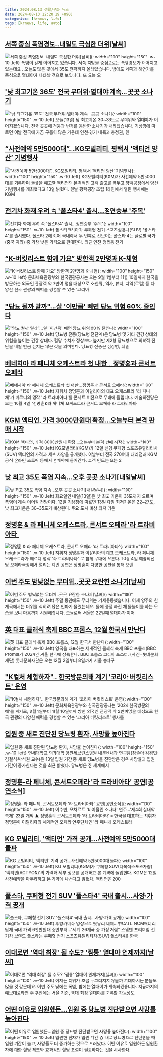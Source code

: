 ```yaml
---
title: 2024.08.13 생활/문화 뉴스
date: 2024-08-13 12:20:19 +0900
categories: [krnews, life]
tags: [krnews, life, auto]
---
```

## [서쪽 중심 폭염경보‥내일도 극심한 더위[날씨]](https://n.news.naver.com/mnews/article/214/0001367388)

![서쪽 중심 폭염경보‥내일도 극심한 더위[날씨]](https://mimgnews.pstatic.net/image/origin/214/2024/08/12/1367388.jpg?type=nf220_150){: width="100" height="150" .w-10 .left}
폭염이 길게 이어지고 있습니다. 서쪽 지방을 중심으로는 폭염경보가 이어지고 있는데요 . 오늘도 많은 곳에서 35도 안팎까지 올라있습니다. 밤에도 서쪽과 해안가를 중심으로 열대야가 나타날 것으로 보입니다. 또 오늘 오

## ['낮 최고기온 36도' 전국 무더위·열대야 계속…곳곳 소나기](https://n.news.naver.com/mnews/article/437/0000405879)

!['낮 최고기온 36도' 전국 무더위·열대야 계속…곳곳 소나기](https://mimgnews.pstatic.net/image/origin/437/2024/08/13/405879.jpg?type=nf220_150){: width="100" height="150" .w-10 .left}
오늘(13일) 낮 최고기온 30~36도로 무더위와 열대야가 이어지겠습니다. 전국 곳곳에 천둥과 번개를 동반한 소나기가 내리겠습니다. 기상청에 따르면 이날 전국에 가끔 구름이 많은 가운데 인천·경기 내륙과 충청권, 전

## [“사전예약 5만5000대”…KG모빌리티, 평택서 ‘액티언 양산’ 기념행사](https://n.news.naver.com/mnews/article/009/0005349389)

![“사전예약 5만5000대”…KG모빌리티, 평택서 ‘액티언 양산’ 기념행사](https://mimgnews.pstatic.net/image/origin/009/2024/08/13/5349389.jpg?type=nf220_150){: width="100" height="150" .w-10 .left}
KG모빌리티(KGM)가 사전예약 5만5000대를 기록하며 돌풀을 예고한 액티언의 본격적인 고객 출고를 앞두고 평택공장에서 양산 기념행사를 개최했다고 13일 밝혔다. 전날 평택공장 조립 1라인에서 열린 행사에는 KGM

## [전기차 화재 우려 속 '폴스타4' 출시…정면승부 '주목'](https://n.news.naver.com/mnews/article/003/0012725928)

![전기차 화재 우려 속 '폴스타4' 출시…정면승부 '주목'](https://mimgnews.pstatic.net/image/origin/003/2024/08/13/12725928.jpg?type=nf220_150){: width="100" height="150" .w-10 .left}
폴스타코리아가 쿠페형 전기 스포츠실용차(SUV) '폴스타 4'를 출시했다. 폴스타 2에 이어 국내에서 두 번째로 선보이는 폴스타 4는 글로벌 국가(중국 제외) 중 가장 낮은 가격으로 판매한다. 최근 인천 청라동 전기

## [“K-버킷리스트 함께 가요” 방한객 2만명과 K-체험](https://n.news.naver.com/mnews/article/016/0002349025)

![“K-버킷리스트 함께 가요” 방한객 2만명과 K-체험](https://mimgnews.pstatic.net/image/origin/016/2024/08/13/2349025.jpg?type=nf220_150){: width="100" height="150" .w-10 .left}
문화체육관광부와 한국관광공사는 오는 9월 1일부터 11월 10일까지 한국을 방문하는 외국인 관광객 약 2만여 명을 대상으로 K-한류, 역사, 뷰티, 지역(로컬) 등 다양한 한국 관광의 매력을 경험할 수 있는 ‘코리아

## ["당뇨 될까 말까"...살 '이만큼' 빼면 당뇨 위험 60% 줄인다](https://n.news.naver.com/mnews/article/296/0000080773)

!["당뇨 될까 말까"...살 '이만큼' 빼면 당뇨 위험 60% 줄인다](https://mimgnews.pstatic.net/image/origin/296/2024/08/12/80773.jpg?type=nf220_150){: width="100" height="150" .w-10 .left}
당뇨병 전증(당뇨병 전단계)은 당뇨병 및 기타 건강 상태의 위험을 높이는 건강 상태다. 혈당 수치가 정상보다 높지만 제2형 당뇨병으로 의학적 진단을 내릴 만큼 높지는 않은 것을 의미한다. 당뇨병 전증은 심장병, 뇌졸

## [베네치아 라 페니체 오케스트라 첫 내한…정명훈과 콘서트 오페라](https://n.news.naver.com/mnews/article/056/0011779815)

![베네치아 라 페니체 오케스트라 첫 내한…정명훈과 콘서트 오페라](https://mimgnews.pstatic.net/image/origin/056/2024/08/13/11779815.jpg?type=nf220_150){: width="100" height="150" .w-10 .left}
지휘차 정명훈과 이탈리아의 대표 오케스트라 '라 페니체'가 베르디의 명작 '라 트라비아타'를 콘서트 버전으로 무대에 올립니다. 예술의전당은 오는 10월 4일 '정명훈&라 페니체 오케스트라 콘서트 오페라 라 트라비아타

## [KGM 액티언, 가격 3000만원대 확정…오늘부터 본격 판매 시작](https://n.news.naver.com/mnews/article/032/0003314375)

![KGM 액티언, 가격 3000만원대 확정…오늘부터 본격 판매 시작](https://mimgnews.pstatic.net/image/origin/032/2024/08/12/3314375.jpg?type=nf220_150){: width="100" height="150" .w-10 .left}
KG모빌리티(KGM)가 12일 신형 쿠페형 스포츠유틸리티차(SUV) 액티언의 가격과 세부 사양을 공개했다. 이날부터 전국 270여개 대리점과 KGM 공식 온라인 스토어 등에서 본계약에 들어간다. 고객 인도는 오는 2

## [낮 최고 35도 폭염 지속…오후 곳곳 소나기[내일날씨]](https://n.news.naver.com/mnews/article/119/0002861416)

![낮 최고 35도 폭염 지속…오후 곳곳 소나기[내일날씨]](https://mimgnews.pstatic.net/image/origin/119/2024/08/12/2861416.jpg?type=nf220_150){: width="100" height="150" .w-10 .left}
화요일인 내일(13일)은 낮 최고 기온이 35도까지 오르며 폭염이 계속 이어질 전망이다. 12일 기상청에 따르면 13일 아침 최저기온은 22~27도, 낮 최고기온은 30~35도가 예상된다. 주요 도시 예상 최저 기온

## [정명훈 & 라 페니체 오케스트라, 콘서트 오페라 '라 트라비아타'](https://n.news.naver.com/mnews/article/008/0005076244)

![정명훈 & 라 페니체 오케스트라, 콘서트 오페라 '라 트라비아타'](https://mimgnews.pstatic.net/image/origin/008/2024/08/13/5076244.jpg?type=nf220_150){: width="100" height="150" .w-10 .left}
지휘자 정명훈과 이탈리아의 대표 오케스트라, 라 페니체 오케스트라가 베르디 명작 '라 트라비아타' 로 함께 무대에 오른다. 10월 4일 예술의전당 오페라극장에서 열리는 이번 공연은 정명훈이 다양한 공연을 통해 오랜

## [이번 주도 밤낮없는 무더위‥곳곳 요란한 소나기[날씨]](https://n.news.naver.com/mnews/article/214/0001367294)

![이번 주도 밤낮없는 무더위‥곳곳 요란한 소나기[날씨]](https://mimgnews.pstatic.net/image/origin/214/2024/08/12/1367294.jpg?type=nf220_150){: width="100" height="150" .w-10 .left}
주말 동안에도 무더위는 기세등등했습니다. 어제 양주의 한 계곡에서는 더위를 식히려 많은 인파가 몰렸는데요. 물에 풍덩 빠진 채 물놀이를 하는 모습을 보니 마음까지 시원해집니다. 오늘로써 서울은 22일째 열대야가 이어

## [英 대표 클래식 축제 BBC 프롬스, 12월 한국서 만난다](https://n.news.naver.com/mnews/article/018/0005810176)

![英 대표 클래식 축제 BBC 프롬스, 12월 한국서 만난다](https://mimgnews.pstatic.net/image/origin/018/2024/08/13/5810176.jpg?type=nf220_150){: width="100" height="150" .w-10 .left}
영국을 대표하는 세계적인 클래식 축제 BBC 프롬스(BBC Proms)가 2024년 겨울 한국에 상륙한다. BBC 프롬스 코리아 포스터. (사진=롯데문화재단) 롯데문화재단은 오는 12월 2일부터 8일까지 서울 송파구

## ["K컬처 체험하자".. 한국방문의해 계기 '코리아 버킷리스트' 운영](https://n.news.naver.com/mnews/article/014/0005226839)

!["K컬처 체험하자".. 한국방문의해 계기 '코리아 버킷리스트' 운영](https://mimgnews.pstatic.net/image/origin/014/2024/08/13/5226839.jpg?type=nf220_150){: width="100" height="150" .w-10 .left}
문화체육관광부와 한국관광공사는 ‘2024 한국방문의 해’를 계기로, 9월 1일부터 11월 10일까지 방한 외국인 관광객 약 2만여명을 대상으로 한국 관광의 다양한 매력을 경험할 수 있는 ‘코리아 버킷리스트’ 행사를

## [입원 중 새로 진단된 당뇨병 환자, 사망률 높아진다](https://n.news.naver.com/mnews/article/003/0012725800)

![입원 중 새로 진단된 당뇨병 환자, 사망률 높아진다](https://mimgnews.pstatic.net/image/origin/003/2024/08/13/12725800.jpg?type=nf220_150){: width="100" height="150" .w-10 .left}
연세대학교 의과대학 용인세브란스병원 내분비내과 연구팀(장슬아·김경민·김철식·박석원 교수)은 13일 입원 기간 중 새로 당뇨병을 진단받은 경우 사망률과 입원 기간이 증가한다는 것을 최근 밝혔다. 당뇨병은 전 세계에서

## [정명훈-라 페니체, 콘서트오페라 '라 트라비아타' 공연[공연소식]](https://n.news.naver.com/mnews/article/001/0014872305)

![정명훈-라 페니체, 콘서트오페라 '라 트라비아타' 공연[공연소식]](https://mimgnews.pstatic.net/image/origin/001/2024/08/13/14872305.jpg?type=nf220_150){: width="100" height="150" .w-10 .left}
이수빈, 모차르트 '바이올린 소나타' 연주…'제4회 실내악축제' 23일 개막 ▲ 정명훈의 콘서트오페라 '라 트라비아타' = 한국을 대표하는 지휘자 정명훈이 이탈리아의 세계적인 오페라 연주단체인 '라 페니체 오케스트라

## [KG 모빌리티, '액티언' 가격 공개…사전예약 5만5000대 돌파](https://n.news.naver.com/mnews/article/008/0005075835)

![KG 모빌리티, '액티언' 가격 공개…사전예약 5만5000대 돌파](https://mimgnews.pstatic.net/image/origin/008/2024/08/12/5075835.jpg?type=nf220_150){: width="100" height="150" .w-10 .left}
KG 모빌리티(KGM)가 쿠페형 SUV(다목적스포츠차량) '액티언(ACTYON)'의 가격과 세부 정보를 공개하고 본 계약에 돌입한다. KGM은 12일 사전예약을 마무리하고 본 계약에 나선다고 밝혔다. 액티언은 200

## [폴스타, 쿠페형 전기 SUV '폴스타4' 국내 출시…사양·가격 공개](https://n.news.naver.com/mnews/article/001/0014872292)

![폴스타, 쿠페형 전기 SUV '폴스타4' 국내 출시…사양·가격 공개](https://mimgnews.pstatic.net/image/origin/001/2024/08/13/14872292.jpg?type=nf220_150){: width="100" height="150" .w-10 .left}
후방카메라 영상으로 뒷유리 대체…中CATL NCM배터리 탑재 국내 가격 6천만원대 중반부터…"세계 26개국 중 가장 저렴" 스웨덴 프리미엄 전기차 브랜드 폴스타는 쿠페형 전기 스포츠유틸리티차(SUV) 폴스타4를 한국

## [이대로면 '역대 최장' 될 수도? '찜통' 열대야 언제까지[날씨]](https://n.news.naver.com/mnews/article/437/0000405868)

![이대로면 '역대 최장' 될 수도? '찜통' 열대야 언제까지[날씨]](https://mimgnews.pstatic.net/image/origin/437/2024/08/12/405868.jpg?type=nf220_150){: width="100" height="150" .w-10 .left}
이제는 더위가 조금 누그러지지 않을까 기대하시는 분들도 많을 것 같은데요. 이번 주도 낮에는 폭염, 밤에는 열대야가 계속되겠습니다. 지금까지의 예보대로라면 주 후반에는 서울 기준, 역대 최장 열대야를 기록할 가능성도

## [어떤 이유로 입원했든…입원 중 당뇨병 진단받으면 사망률 높아진다](https://n.news.naver.com/mnews/article/008/0005076302)

![어떤 이유로 입원했든…입원 중 당뇨병 진단받으면 사망률 높아진다](https://mimgnews.pstatic.net/image/origin/008/2024/08/13/5076302.jpg?type=nf220_150){: width="100" height="150" .w-10 .left}
입원한 환자가 입원 기간 중 새로 당뇨병으로 진단받을 때 입원 기간이 늘고, 사망률도 더 증가하는 것으로 드러났다. 어떤 이유로 입원하든 입원환자에 대한 혈당 체크와 효과적인 혈당 조절이 필요하다는 것을 시사한다.

